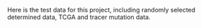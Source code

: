 Here is the test data for this project, including randomly selected determined data, TCGA and tracer mutation data.
